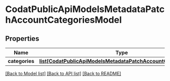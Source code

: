 # CodatPublicApiModelsMetadataPatchAccountCategoriesModel

## Properties
Name | Type | Description | Notes
------------ | ------------- | ------------- | -------------
**categories** | [**list[CodatPublicApiModelsMetadataPatchAccountCategoryModel]**](CodatPublicApiModelsMetadataPatchAccountCategoryModel.md) |  | [optional] 

[[Back to Model list]](../README.md#documentation-for-models) [[Back to API list]](../README.md#documentation-for-api-endpoints) [[Back to README]](../README.md)

